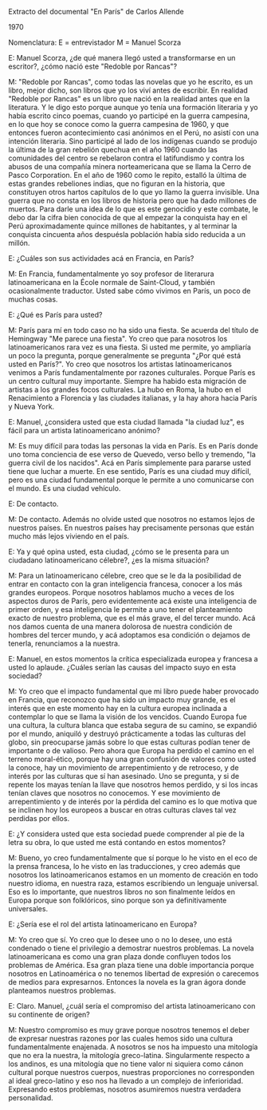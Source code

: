 Extracto del documental "En París" de Carlos Allende

1970

Nomenclatura:
E = entrevistador
M = Manuel Scorza

E: Manuel Scorza, ¿de qué manera llegó usted a transformarse en un escritor?, ¿cómo nació este "Redoble por Rancas"?

M: "Redoble por Rancas", como todas las novelas que yo he escrito, es un libro, mejor dicho, son libros que yo los viví antes de escribir. En realidad "Redoble por Rancas" es un libro que nació en la realidad antes que en la literatura. Y le digo esto porque aunque yo tenía una formación literaria y yo había escrito cinco poemas, cuando yo participé en la guerra campesina, en lo que hoy se conoce como la guerra campesina de 1960, y que entonces fueron acontecimiento casi anónimos en el Perú, no asistí con una intención literaria. Sino participé al lado de los indígenas cuando se produjo la última de la gran rebelión quechua en el año 1960 cuando las comunidades del centro se rebelaron contra el latifundismo y contra los abusos de una compañía minera norteamericana que se llama la Cerro de Pasco Corporation. En el año de 1960 como le repito, estalló la última de estas grandes rebeliones indias, que no figuran en la historia, que constituyen otros hartos capítulos de lo que yo llamo la guerra invisible. Una guerra que no consta en los libros de historia pero que ha dado millones de muertos. Para darle una idea de lo que es este genocidio y este combate, le debo dar la cifra bien conocida de que al empezar la conquista hay en el Perú aproximadamente quince millones de habitantes, y al terminar la conquista cincuenta años despuésla población había sido reducida a un millón.

E: ¿Cuáles son sus actividades acá en Francia, en París?

M: En Francia, fundamentalmente yo soy profesor de literarura latinoamericana en la École normale de Saint-Cloud, y también ocasionalmente traductor. Usted sabe cómo vivimos en París, un poco de muchas cosas.

E: ¿Qué es París para usted?

M: París para mí en todo caso no ha sido una fiesta. Se acuerda del título de Hemingway "Me parece una fiesta". Yo creo que para nosotros los latinoamericanos rara vez es una fiesta. Si usted me permite, yo ampliaría un poco la pregunta, porque generalmente se pregunta "¿Por qué está usted en París?". Yo creo que nosotros los artistas latinoamericanos venimos a París fundamentalmente por razones culturales. Porque París es un centro cultural muy importante. Siempre ha habido esta migración de artistas a los grandes focos culturales. La hubo en Roma, la hubo en el Renacimiento a Florencia y las ciudades italianas, y la hay ahora hacia París y Nueva York.

E: Manuel, ¿considera usted que esta ciudad llamada "la ciudad luz", es fácil para un artista latinoamericano anónimo?

M: Es muy difícil para todas las personas la vida en París. Es en París donde uno toma conciencia de ese verso de Quevedo, verso bello y tremendo, "la guerra civil de los nacidos". Acá en París simplemente para pararse usted tiene que luchar a muerte. En ese sentido, París es una ciudad muy difícil, pero es una ciudad fundamental porque le permite a uno comunicarse con el mundo. Es una ciudad vehículo.

E: De contacto. 

M: De contacto. Además no olvide usted que nosotros no estamos lejos de nuestros países. En nuestros países hay precisamente personas que están mucho más lejos viviendo en el país. 

E: Ya y qué opina usted, esta ciudad, ¿cómo se le presenta para un ciudadano latinoamericano célebre?, ¿es la misma situación?

M: Para un latinoamericano célebre, creo que se le da la posibilidad de entrar en contacto con la gran inteligencia francesa, conocer a los más grandes europeos. Porque nosotros hablamos mucho a veces de los aspectos duros de París, pero evidentemente acá existe una inteligencia de primer orden, y esa inteligencia le permite a uno tener el planteamiento exacto de nuestro problema, que es el más grave, el del tercer mundo. Acá nos damos cuenta de una manera dolorosa de nuestra condición de hombres del tercer mundo, y acá adoptamos esa condición o dejamos de tenerla, renunciamos a la nuestra. 

E: Manuel, en estos momentos la crítica especializada europea y francesa a usted lo aplaude. ¿Cuáles serían las causas del impacto suyo en esta sociedad?

M: Yo creo que el impacto fundamental que mi libro puede haber provocado en Francia, que reconozco que ha sido un impacto muy grande, es el interés que en este momento hay en la cultura europea inclinada a contemplar lo que se llama la visión de los vencidos. Cuando Europa fue una cultura, la cultura blanca que estaba segura de su camino, se expandió por el mundo, aniquiló y destruyó prácticamente a todas las culturas del globo, sin preocuparse jamás sobre lo que estas culturas podían tener de importante o de valioso. Pero ahora que Europa ha perdido el camino en el terreno moral-ético, porque hay una gran confusión de valores como usted la conoce, hay un movimiento de arrepentimiento y de retroceso, y de interés por las culturas que sí han asesinado. Uno se pregunta, y si de repente los mayas tenían la llave que nosotros hemos perdido, y si los incas tenían claves que nosotros no conocemos. Y ese movimiento de arrepentimiento y de interés por la pérdida del camino es lo que motiva que se inclinen hoy los europeos a buscar en otras culturas claves tal vez perdidas por ellos. 

E: ¿Y considera usted que esta sociedad puede comprender al pie de la letra su obra, lo que usted me está contando en estos momentos?

M: Bueno, yo creo fundamentalmente que sí porque lo he visto en el eco de la prensa francesa, lo he visto en las traducciones, y creo además que nosotros los latinoamericanos estamos en un momento de creación en todo nuestro idioma, en nuestra raza, estamos escribiendo un lenguaje universal. Eso es lo importante, que nuestros libros no son finalmente leídos en Europa porque son folklóricos, sino porque son ya definitivamente universales. 

E: ¿Sería ese el rol del artista latinoamericano en Europa?

M: Yo creo que sí. Yo creo que lo desee uno o no lo desee, uno está condenado o tiene el privilegio a demostrar nuestros problemas. La novela latinoamericana es como una gran plaza donde confluyen todos los problemas de América. Esa gran plaza tiene una doble importancia porque nosotros en Latinoamérica o no tenemos libertad de expresión o carecemos de medios para expresarnos. Entonces la novela es la gran ágora donde planteamos nuestros problemas.

E: Claro. Manuel, ¿cuál sería el compromiso del artista latinoamericano con su continente de origen?

M: Nuestro compromiso es muy grave porque nosotros tenemos el deber de expresar nuestras razones por las cuales hemos sido una cultura fundamentalmente enajenada. A nosotros se nos ha impuesto una mitología que no era la nuestra, la mitología greco-latina. Singularmente respecto a los andinos, es una mitología que no tiene valor ni siquiera como cánon cultural porque nuestros cuerpos, nuestras proporciones no corresponden al ideal greco-latino y eso nos ha llevado a un complejo de inferioridad. Expresando estos problemas, nosotros asumiremos nuestra verdadera personalidad.
